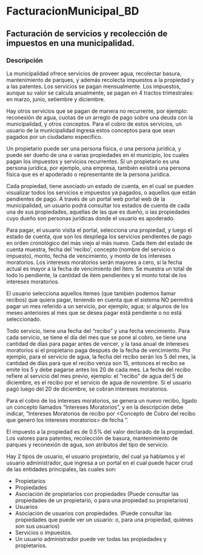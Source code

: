# FacturacionMunicipal_BD
## Facturación de servicios y recolección de impuestos en una municipalidad. 

###  Descripción 
La municipalidad ofrece servicios de proveer agua, recolectar basura, mantenimiento de
parques, y además recolecta impuestos a la propiedad y a las patentes. Los servicios se pagan
mensualmente. Los impuestos, aunque su valor se calcula anualmente, se pagan en 4 tractos
trimestrales: en marzo, junio, setiembre y diciembre.

Hay otros servicios que se pagan de manera no recurrente, por ejemplo: reconexión de agua,
cuotas de un arreglo de pago sobre una deuda con la municipalidad, y otros conceptos. Para el
cobro de estos servicios, un usuario de la municipalidad ingresa estos conceptos para que sean
pagados por un ciudadano específico.

Un propietario puede ser una persona física, o una persona jurídica, y puede ser dueño de una
o varias propiedades en el municipio, los cuales pagan los impuestos y servicios recurrentes. Si
un propietario es una persona jurídica, por ejemplo, una empresa, también existirá una persona
física que es el apoderado o representante de la persona jurídica.

Cada propiedad, tiene asociado un estado de cuenta, en el cual se pueden visualizar todos los
servicios e impuestos ya pagados, o aquellos que están pendientes de pago.
A través de un portal web portal web de la municipalidad, un usuario podrá consultar los
estados de cuenta de cada una de sus propiedades, aquellas de las que es dueño, o las
propiedades cuyo dueño son personas jurídicas donde el usuario es apoderado.

Para pagar, el usuario visita el portal, selecciona una propiedad, y luego el estado de cuenta,
que son los despliega los servicios pendientes de pago en orden cronológico del más viejo al
más nuevo. Cada ítem del estado de cuenta muestra, fecha del ‘recibo’, concepto (nombre del
servicio o impuesto), monto, fecha de vencimiento, y monto de los intereses moratorios. Los
intereses moratorios serán mayores a cero, si la fecha actual es mayor a la fecha de
vencimiento del ítem. Se muestra un total de todo lo pendiente, la cantidad de ítem pendientes
y el monto total de los intereses moratorios.

El usuario selecciona aquellos ítemes (que también podemos llamar recibos) que quiera pagar,
teniendo en cuenta que el sistema NO permitirá pagar un mes referido a un servicio, por
ejemplo, agua; si algunos de los meses anteriores al mes que se desea pagar está pendiente o
no está seleccionado. 

Todo servicio, tiene una fecha del “recibo” y una fecha vencimiento. Para cada servicio, se tiene
el día del mes que se pone al cobro, se tiene una cantidad de días para pagar antes de vencer,
y la tasa anual de intereses moratorios si el propietario paga después de la fecha de
vencimiento. Por ejemplo, para el servicio de agua, la fecha del recibo serán los 5 del mes, la
cantidad de días para que el recibo venza son 15, entonces el recibo se emite los 5 y debe
pagarse antes los 20 de cada mes. La fecha del recibo refiere al servicio del mes previo,
ejemplo: el “recibo” de agua del 5 de diciembre, es el recibo por el servicio de agua de
noviembre. Si el usuario pagó luego del 20 de diciembre, se cobran intereses moratorios.

Para el cobro de los intereses moratorios, se genera un nuevo recibo, ligado un concepto
llamados “Intereses Moratorios”, y en la descripción debe indicar, “Intereses Moratorios de
recibo por <Concepto de Cobro del recibo que generó los intereses moratorios> de fecha
<fecha del recibo que genera intereses moratorios>”.
  
El impuesto a la propiedad es de 0.5% del valor declarado de la propiedad. Los valores para
patentes, recolección de basura, mantenimiento de parques y reconexión de agua, son
atributos del tipo de servicio.

Hay 2 tipos de usuario, el usuario propietario, del cual ya hablamos y el usuario administrador,
que ingresa a un portal en el cual puede hacer crud de las entidades principales, las cuales
son:

- Propietarios
- Propiedades
- Asociación de propietarios con propiedades (Puede consultar las propiedades de un
propietario, o para una propiedad su propietarios)
- Usuarios
- Asociación de usuarios con propiedades. (Puede consultar las propiedades que puede
ver un usuario: o, para una propiedad, quiénes son sus usuarios)
- Servicios o impuestos.
- Un usuario administrador puede ver todas las propiedades y propietarios.

